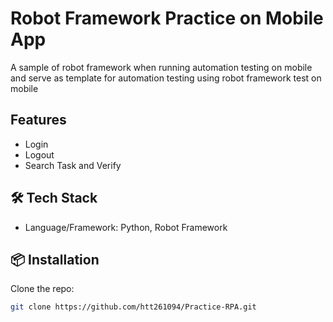 # Robot Framework Practice on Mobile App

A sample of robot framework when running automation testing on mobile and serve as template for automation testing using robot framework test on mobile

## Features

- Login
- Logout
- Search Task and Verify

## 🛠️ Tech Stack

- Language/Framework: Python, Robot Framework

## 📦 Installation

Clone the repo:

```bash
git clone https://github.com/htt261094/Practice-RPA.git


